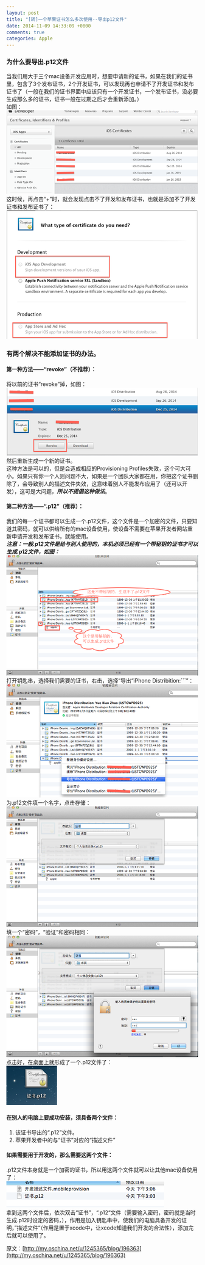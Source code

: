 ```yaml
---
layout: post
title: "[转]一个苹果证书怎么多次使用--导出p12文件"
date: 2014-11-09 14:33:09 +0800
comments: true
categories: Apple
---  
```


### 为什么要导出.p12文件  

当我们用大于三个mac设备开发应用时，想要申请新的证书，如果在我们的证书里，包含了3个发布证书，2个开发证书，可以发现再也申请不了开发证书和发布证书了（一般在我们的证书界面中应该只有一个开发证书，一个发布证书，没必要生成那么多的证书，证书一般在过期之后才会重新添加。）  
如图：  
![certificate1](https://raw.githubusercontent.com/zhangrui1209/MarkdownPictures/master/Apple%20Developer/certificate1.png)  
这时候，再点击“+”时，就会发现点击不了开发和发布证书，也就是添加不了开发证书和发布证书了：  
![certificate2](https://raw.githubusercontent.com/zhangrui1209/MarkdownPictures/master/Apple%20Developer/certificate2.png)  

### 有两个解决不能添加证书的办法。  

#### 第一种方法——“revoke”（不推荐）：  
将以前的证书“revoke”掉，如图：  
![revoke](https://raw.githubusercontent.com/zhangrui1209/MarkdownPictures/master/Apple%20Developer/revoke.png)  
然后重新生成一个新的证书。  
这种方法是可以的，但是会造成相应的Provisioning Profiles失效，这个可大可小。如果只有你一个人则问题不大，如果是一个团队大家都在用，你把这个证书删除了，会导致别人的描述文件失效，这意味着别人不能发布应用了（还可以开发），这可是大问题，**_所以不提倡这种做法_**。  

#### 第二种方法——“.p12”（推荐）：  
我们的每一个证书都可以生成一个.p12文件，这个文件是一个加密的文件，只要知道其密码，就可以供给所有的mac设备使用，使设备不需要在苹果开发者网站重新申请开发和发布证书，就能使用。  
**_注意：一般.p12文件是给与别人使用的，本机必须已经有一个带秘钥的证书才可以生成.p12文件，如图：_**  
![p12-1](https://raw.githubusercontent.com/zhangrui1209/MarkdownPictures/master/Apple%20Developer/p12-1.png)  
打开钥匙串，选择我们需要的证书，右击，选择“导出“iPhone Distribition:```”：  
![p12-2](https://raw.githubusercontent.com/zhangrui1209/MarkdownPictures/master/Apple%20Developer/p12-2.png)  
为.p12文件填一个名字，点击存储：  
![p12-3](https://raw.githubusercontent.com/zhangrui1209/MarkdownPictures/master/Apple%20Developer/p12-3.png)  
填一个“密码”，“验证”和密码相同：  
![](https://raw.githubusercontent.com/zhangrui1209/MarkdownPictures/master/Apple%20Developer/p12-4.png)  
点击好，在桌面上就形成了一个.p12文件了：  
![](https://raw.githubusercontent.com/zhangrui1209/MarkdownPictures/master/Apple%20Developer/p12-5.png)  

#### 在别人的电脑上要成功安装，须具备两个文件：  
1) 该证书导出的“.p12”文件。  
2) 苹果开发者中的与“证书”对应的“描述文件”  

#### 如果需要用于开发的，那么需要这两个文件：  
.p12文件本身就是一个加密的证书，所以用这两个文件就可以让其他mac设备使用了：  
![p12-6](https://raw.githubusercontent.com/zhangrui1209/MarkdownPictures/master/Apple%20Developer/p12-6.png)  
拿到这两个文件后，依次双击“证书”，“.p12“文件（需要输入密码，密码就是当时生成.p12时设定的密码，），作用是加入钥匙串中，使我们的电脑具备开发的证明，”描述文件“（作用是置于xcode中，让xcode知道我们开发的合法性），添加完后就可以使用了。  

原文：[http://my.oschina.net/u/1245365/blog/196363](http://my.oschina.net/u/1245365/blog/196363)
